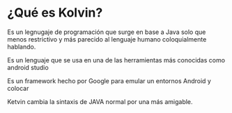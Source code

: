 # ¿Qué es Kolvin?

Es un legnugaje de programación que surge en base a Java solo que menos restrictivo y más parecido al lenguaje humano coloquialmente hablando.

Es un lenguaje que se usa en una de las herramientas más conocidas como android studio

Es un framework hecho por Google para emular un entornos Android y colocar

Ketvin cambia la sintaxis de JAVA normal por una más amigable.
